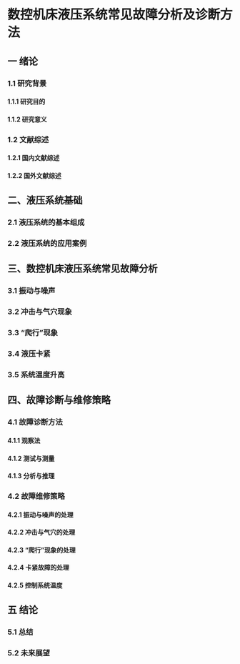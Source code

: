# 数控机床液压系统常见故障分析及诊断方法
## 一 绪论

### 1.1 研究背景
#### 1.1.1 研究目的
#### 1.1.2 研究意义
### 1.2 文献综述
#### 1.2.1 国内文献综述
#### 1.2.2 国外文献综述

## 二、液压系统基础
### 2.1 液压系统的基本组成
### 2.2 液压系统的应用案例
## 三、数控机床液压系统常见故障分析
### 3.1 振动与噪声
### 3.2 冲击与气穴现象
### 3.3 “爬行”现象
### 3.4 液压卡紧
### 3.5 系统温度升高
## 四、故障诊断与维修策略
### 4.1 故障诊断方法
#### 4.1.1 观察法
#### 4.1.2 测试与测量
#### 4.1.3 分析与推理
### 4.2 故障维修策略
#### 4.2.1 振动与噪声的处理
#### 4.2.2 冲击与气穴的处理
#### 4.2.3 “爬行”现象的处理
#### 4.2.4 卡紧故障的处理
#### 4.2.5 控制系统温度

## 五 结论
### 5.1 总结
### 5.2 未来展望
